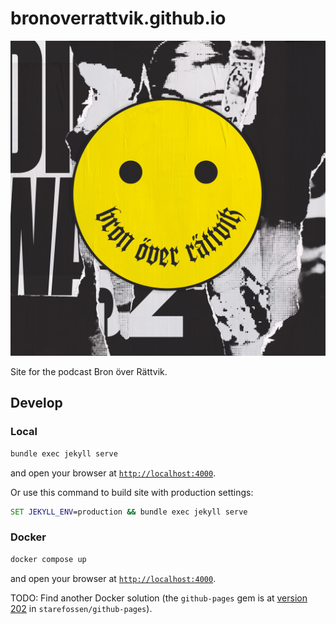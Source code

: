# bronoverrattvik.github.io

![Bron över Rättvik](b/image.jpg)

Site for the podcast Bron över Rättvik.

## Develop

### Local

```bash
bundle exec jekyll serve
```

and open your browser at [`http://localhost:4000`](http://localhost:4000).

Or use this command to build site with production settings:
```cmd
SET JEKYLL_ENV=production && bundle exec jekyll serve
```

### Docker

```bash
docker compose up
```

and open your browser at [`http://localhost:4000`](http://localhost:4000).

TODO: Find another Docker solution (the `github-pages` gem is at [version 202](https://github.com/Starefossen/docker-github-pages/blob/master/Dockerfile) in `starefossen/github-pages`).
